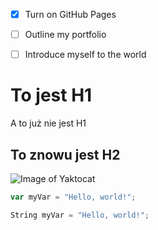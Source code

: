 - [x] Turn on GitHub Pages
- [ ] Outline my portfolio
- [ ] Introduce myself to the world



# To jest H1
A to już nie jest H1
## To znowu jest H2

![Image of Yaktocat](https://octodex.github.com/images/yaktocat.png)


``` javascript
var myVar = "Hello, world!";
```


``` c#
String myVar = "Hello, world!";
```

